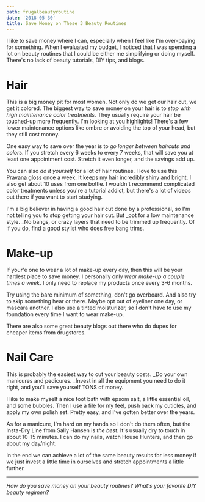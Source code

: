```yaml
---
path: frugalbeautyroutine
date: '2018-05-30'
title: Save Money on These 3 Beauty Routines
---
```

I like to save money where I can, especially when I feel like I'm over-paying for something.  When I evaluated my budget, I noticed that I was spending a lot on beauty routines that I could be either me simplifying or doing myself.  There's no lack of beauty tutorials, DIY tips, and blogs. 

# Hair

This is a big money pit for most women.  Not only do we get our hair cut, we get it colored.  The biggest way to save money on your hair is to _stop with high maintenance color treatments._  They usually require your hair be touched-up more frequently.  I'm looking at you highlights!  There's a few lower maintenance options like ombre or avoiding the top of your head, but they still cost money.

One easy way to save over the year is to _go longer between haircuts and colors_.  If you stretch every 6 weeks to every 7 weeks, that will save you at least one appointment cost.  Stretch it even longer, and the savings add up.

You can also _do it yourself_ for a lot of hair routines.  I love to use this [Pravana gloss](https://amzn.to/2H4B97U) once a week.  It keeps my hair incredibly shiny and bright.  I also get about 10 uses from one bottle.  I wouldn't recommend complicated color treatments unless you're a tutorial addict, but there's a lot of videos out there if you want to start studying.

I'm a big believer in having a good hair cut done by a professional, so I'm not telling you to stop getting your hair cut.  But _opt for a low maintenance style.  _No bangs, or crazy layers that need to be trimmed up frequently. Of if you do, find a good stylist who does free bang trims.

# Make-up

If your'e one to wear a lot of make-up every day, then this will be your hardest place to save money.  I personally only _wear make-up a couple times a week_.  I only need to replace my products once every 3-6 months.

Try using the bare minimum of something, don't go overboard.  And also try to skip something hear or there.  Maybe opt out of eyeliner one day, or mascara another.  I also use a tinted moisturizer, so I don't have to use my foundation every time I want to wear make-up.

There are also some great beauty blogs out there who do dupes for cheaper items from drugstores.

# Nail Care

This is probably the easiest way to cut your beauty costs. _Do your own manicures and pedicures. _Invest in all the equipment you need to do it right, and you'll save yourself TONS of money.

I like to make myself a nice foot bath with epsom salt, a little essential oil, and some bubbles.  Then I use a file for my feel, push back my cuticles, and apply my own polish set.  Pretty easy, and I've gotten better over the years.

As for a manicure, I'm hard on my hands so I don't do them often, but the Insta-Dry Line from Sally Hansen is _the best._  It's usually dry to touch in about 10-15 minutes.  I can do my nails, watch House Hunters, and then go about my day/night.

In the end we can achieve a lot of the same beauty results for less money if we just invest a little time in ourselves and stretch appointments a little further.

- - -

_How do you save money on your beauty routines?  What's your favorite DIY beauty regimen?_
